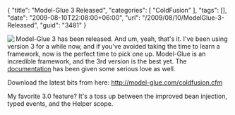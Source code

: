 {
	"title": "Model-Glue 3 Released",
	"categories": [
		"ColdFusion"
	],
	"tags": [],
	"date": "2009-08-10T22:08:00+06:00",
	"url": "/2009/08/10/ModelGlue-3-Released",
	"guid": "3481"
}

<img src="http://model-glue.com/images/mgTabletColdFusion.gif" align="left"> Model-Glue 3 has been released. And um, yeah, that's it. I've been using version 3 for a while now, and if you've avoided taking the time to learn a framework, now is the perfect time to pick one up. Model-Glue is an incredible framework, and the 3rd version is the best yet. The <a href="http://docs.model-glue.com/">documentation</a> has been given some serious love as well. 

Download the latest bits from here: <a href="http://model-glue.com/coldfusion.cfm">http://model-glue.com/coldfusion.cfm</a>

My favorite 3.0 feature? It's a toss up between the improved bean injection, typed events, and the Helper scope.

<br clear="left">